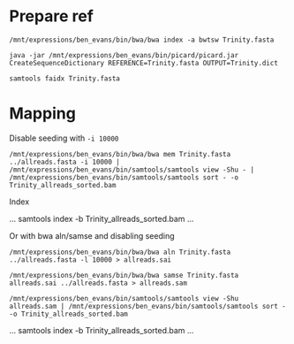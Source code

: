 # Prepare ref

```
/mnt/expressions/ben_evans/bin/bwa/bwa index -a bwtsw Trinity.fasta
```
```
java -jar /mnt/expressions/ben_evans/bin/picard/picard.jar CreateSequenceDictionary REFERENCE=Trinity.fasta OUTPUT=Trinity.dict
```
```
samtools faidx Trinity.fasta
```

# Mapping

Disable seeding with `-i 10000`

```
/mnt/expressions/ben_evans/bin/bwa/bwa mem Trinity.fasta ../allreads.fasta -i 10000 | /mnt/expressions/ben_evans/bin/samtools/samtools view -Shu - | /mnt/expressions/ben_evans/bin/samtools/samtools sort - -o Trinity_allreads_sorted.bam
```

Index

...
samtools index -b Trinity_allreads_sorted.bam
...

Or with bwa aln/samse and disabling seeding
```
/mnt/expressions/ben_evans/bin/bwa/bwa aln Trinity.fasta ../allreads.fasta -l 10000 > allreads.sai
```
```
/mnt/expressions/ben_evans/bin/bwa/bwa samse Trinity.fasta allreads.sai ../allreads.fasta > allreads.sam
```
```
/mnt/expressions/ben_evans/bin/samtools/samtools view -Shu allreads.sam | /mnt/expressions/ben_evans/bin/samtools/samtools sort - -o Trinity_allreads_sorted.bam
```
...
samtools index -b Trinity_allreads_sorted.bam
...
